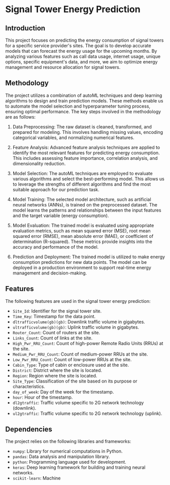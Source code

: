 # Signal Tower Energy Prediction

## Introduction

This project focuses on predicting the energy consumption of signal towers for a specific service provider's sites. The goal is to develop accurate models that can forecast the energy usage for the upcoming months. By analyzing various features such as call data usage, internet usage, unique options, specific equipment's data, and more, we aim to optimize energy management and resource allocation for signal towers.

## Methodology

The project utilizes a combination of autoML techniques and deep learning algorithms to design and train prediction models. These methods enable us to automate the model selection and hyperparameter tuning process, ensuring optimal performance. The key steps involved in the methodology are as follows:

1. Data Preprocessing: The raw dataset is cleaned, transformed, and prepared for modeling. This involves handling missing values, encoding categorical variables, and normalizing numerical features.

2. Feature Analysis: Advanced feature analysis techniques are applied to identify the most relevant features for predicting energy consumption. This includes assessing feature importance, correlation analysis, and dimensionality reduction.

3. Model Selection: The autoML techniques are employed to evaluate various algorithms and select the best-performing model. This allows us to leverage the strengths of different algorithms and find the most suitable approach for our prediction task.

4. Model Training: The selected model architecture, such as artificial neural networks (ANNs), is trained on the preprocessed dataset. The model learns the patterns and relationships between the input features and the target variable (energy consumption).

5. Model Evaluation: The trained model is evaluated using appropriate evaluation metrics, such as mean squared error (MSE), root mean squared error (RMSE), mean absolute error (MAE), or coefficient of determination (R-squared). These metrics provide insights into the accuracy and performance of the model.

6. Prediction and Deployment: The trained model is utilized to make energy consumption predictions for new data points. The model can be deployed in a production environment to support real-time energy management and decision-making.

## Features

The following features are used in the signal tower energy prediction:

- `Site_Id`: Identifier for the signal tower site.
- `Time_Key`: Timestamp for the data point.
- `dltrafficvolume(gb)(gb)`: Downlink traffic volume in gigabytes.
- `ultrafficvolume(gb)(gb)`: Uplink traffic volume in gigabytes.
- `Router_Count`: Count of routers at the site.
- `Links_Count`: Count of links at the site.
- `High_Pwr_RRU_Count`: Count of high-power Remote Radio Units (RRUs) at the site.
- `Medium_Pwr_RRU_Count`: Count of medium-power RRUs at the site.
- `Low_Pwr_RRU_Count`: Count of low-power RRUs at the site.
- `Cabin_Type`: Type of cabin or enclosure used at the site.
- `District`: District where the site is located.
- `Region`: Region where the site is located.
- `Site_Type`: Classification of the site based on its purpose or characteristics.
- `day_of_week`: Day of the week for the timestamp.
- `hour`: Hour of the timestamp.
- `dl2gtraffic`: Traffic volume specific to 2G network technology (downlink).
- `ul2gtraffic`: Traffic volume specific to 2G network technology (uplink).

## Dependencies

The project relies on the following libraries and frameworks:

- `numpy`: Library for numerical computations in Python.
- `pandas`: Data analysis and manipulation library.
- `python`: Programming language used for development.
- `keras`: Deep learning framework for building and training neural networks.
- `scikit-learn`: Machine

